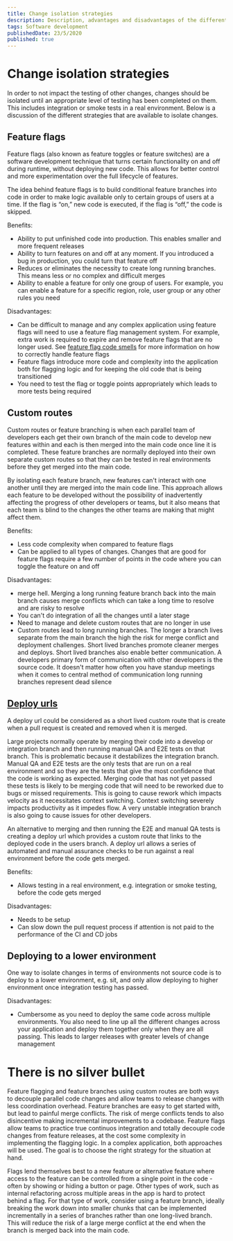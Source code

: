 ```yaml
---
title: Change isolation strategies
description: Description, advantages and disadvantages of the different change isolation strategies
tags: Software development
publishedDate: 23/5/2020
published: true
---
```


# Change isolation strategies

In order to not impact the testing of other changes, changes should be isolated until an appropriate level of testing has been completed on them. This includes integration or smoke tests in a real environment. Below is a discussion of the different strategies that are available to isolate changes.

## Feature flags

Feature flags (also known as feature toggles or feature switches) are a software development technique that turns certain functionality on and off during runtime, without deploying new code. This allows for better control and more experimentation over the full lifecycle of features.

The idea behind feature flags is to build conditional feature branches into code in order to make logic available only to certain groups of users at a time. If the flag is “on,” new code is executed, if the flag is “off,” the code is skipped.

Benefits:

- Ability to put unfinished code into production. This enables smaller and more frequent releases
- Ability to turn features on and off at any moment. If you introduced a bug in production, you could turn that feature off
- Reduces or eliminates the necessity to create long running branches. This means less or no complex and difficult merges
- Ability to enable a feature for only one group of users. For example, you can enable a feature for a specific region, role, user group or any other rules you need

Disadvantages:

- Can be difficult to manage and any complex application using feature flags will need to use a feature flag management system. For example, extra work is required to expire and remove feature flags that are no longer used. See [feature flag code smells](https://scottlee.netlify.app/posts/feature-flag-code-smells) for more information on how to correctly handle feature flags
- Feature flags introduce more code and complexity into the application both for flagging logic and for keeping the old code that is being transitioned
- You need to test the flag or toggle points appropriately which leads to more tests being required

## Custom routes

Custom routes or feature branching is when each parallel team of developers each get their own branch of the main code to develop new features within and each is then merged into the main code once line it is completed. These feature branches are normally deployed into their own separate custom routes so that they can be tested in real environments before they get merged into the main code.

By isolating each feature branch, new features can't interact with one another until they are merged into the main code line. This approach allows each feature to be developed without the possibility of inadvertently affecting the progress of other developers or teams, but it also means that each team is blind to the changes the other teams are making that might affect them.

Benefits:

- Less code complexity when compared to feature flags
- Can be applied to all types of changes. Changes that are good for feature flags require a few number of points in the code where you can toggle the feature on and off

Disadvantages:

- merge hell. Merging a long running feature branch back into the main branch causes merge conflicts which can take a long time to resolve and are risky to resolve
- You can't do integration of all the changes until a later stage
- Need to manage and delete custom routes that are no longer in use
- Custom routes lead to long running branches. The longer a branch lives separate from the main branch the high the risk for merge conflict and deployment challenges. Short lived branches promote cleaner merges and deploys. Short lived branches also enable better communication. A developers primary form of communication with other developers is the source code. It doesn't matter how often you have standup meetings when it comes to central method of communication long running branches represent dead silence

## [Deploy urls](https://scottlee.netlify.app/concepts/deploy-urls)

A deploy url could be considered as a short lived custom route that is create when a pull request is created and removed when it is merged.

Large projects normally operate by merging their code into a develop or integration branch and then running manual QA and E2E tests on that branch. This is problematic because it destabilizes the integration branch. Manual QA and E2E tests are the only tests that are run on a real environment and so they are the tests that give the most confidence that the code is working as expected. Merging code that has not yet passed these tests is likely to be merging code that will need to be reworked due to bugs or missed requirements. This is going to cause rework which impacts velocity as it necessitates context switching. Context switching severely impacts productivity as it impedes flow. A very unstable integration branch is also going to cause issues for other developers.

An alternative to merging and then running the E2E and manual QA tests is creating a deploy url which provides a custom route that links to the deployed code in the users branch. A deploy url allows a series of automated and manual assurance checks to be run against a real environment before the code gets merged.

Benefits:

- Allows testing in a real environment, e.g. integration or smoke testing, before the code gets merged

Disadvantages:

- Needs to be setup
- Can slow down the pull request process if attention is not paid to the performance of the CI and CD jobs

## Deploying to a lower environment

One way to isolate changes in terms of environments not source code is to deploy to a lower environment, e.g. sit, and only allow deploying to higher environment once integration testing has passed.

Disadvantages:

- Cumbersome as you need to deploy the same code across multiple environments. You also need to line up all the different changes across your application and deploy them together only when they are all passing. This leads to larger releases with greater levels of change management

# There is no silver bullet

Feature flagging and feature branches using custom routes are both ways to decouple parallel code changes and allow teams to release changes with less coordination overhead. Feature branches are easy to get started with, but lead to painful merge conflicts. The risk of merge conflicts tends to also disincentive making incremental improvements to a codebase. Feature flags allow teams to practice true continuos integration and totally decouple code changes from feature releases, at the cost some complexity in implementing the flagging logic. In a complex application, both approaches will be used. The goal is to choose the right strategy for the situation at hand.

Flags lend themselves best to a new feature or alternative feature where access to the feature can be controlled from a single point in the code - often by showing or hiding a button or page. Other types of work, such as internal refactoring across multiple areas in the app is hard to protect behind a flag. For that type of work, consider using a feature branch, ideally breaking the work down into smaller chunks that can be implemented incrementally in a series of branches rather than one long-lived branch. This will reduce the risk of a large merge conflict at the end when the branch is merged back into the main code.
